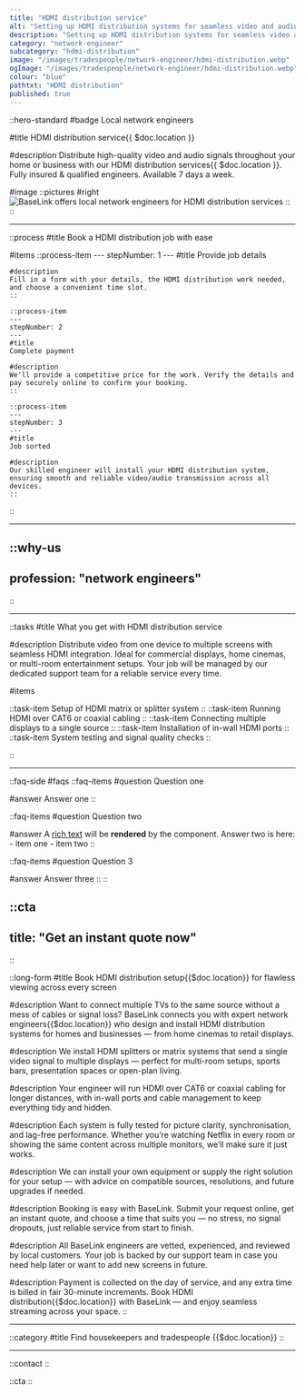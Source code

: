 ```yaml
---
title: "HDMI distribution service"
alt: "Setting up HDMI distribution systems for seamless video and audio transmission"
description: "Setting up HDMI distribution systems for seamless video and audio transmission"
category: "network-engineer"
subcategory: "hdmi-distribution"
image: "/images/tradespeople/network-engineer/hdmi-distribution.webp"
ogImage: "/images/tradespeople/network-engineer/hdmi-distribution.webp"
colour: "blue"
pathtxt: "HDMI distribution"
published: true
---
```


::hero-standard
#badge
Local network engineers

#title
HDMI distribution service{{ $doc.location }}

#description
Distribute high-quality video and audio signals throughout your home or business with our HDMI distribution services{{ $doc.location }}. Fully insured & qualified engineers. Available 7 days a week.

#image
    ::pictures
    #right
    ![BaseLink offers local network engineers for HDMI distribution services](/images/tradespeople/network-engineer/hdmi-distribution.webp)
    ::
::

---

::process
#title
Book a HDMI distribution job with ease

#items
    ::process-item
    ---
    stepNumber: 1
    ---
    #title
    Provide job details

    #description
    Fill in a form with your details, the HDMI distribution work needed, and choose a convenient time slot.
    ::
    
    ::process-item
    ---
    stepNumber: 2
    ---
    #title
    Complete payment

    #description
    We'll provide a competitive price for the work. Verify the details and pay securely online to confirm your booking.
    ::

    ::process-item
    ---
    stepNumber: 3
    ---
    #title
    Job sorted

    #description
    Our skilled engineer will install your HDMI distribution system, ensuring smooth and reliable video/audio transmission across all devices.
    ::
::

---

::why-us
---
profession: "network engineers"
---
::

---

::tasks
#title
What you get with HDMI distribution service

#description
Distribute video from one device to multiple screens with seamless HDMI integration. Ideal for commercial displays, home cinemas, or multi-room entertainment setups. Your job will be managed by our dedicated support team for a reliable service every time.

#items

  ::task-item
  Setup of HDMI matrix or splitter system
  ::
  ::task-item
  Running HDMI over CAT6 or coaxial cabling
  ::
  ::task-item
  Connecting multiple displays to a single source
  ::
  ::task-item
  Installation of in-wall HDMI ports
  ::
  ::task-item
  System testing and signal quality checks
  ::

::

---

::faq-side
#faqs
  ::faq-items
  #question
  Question one

  #answer
  Answer one
  ::

  ::faq-items
  #question
  Question two

  #answer
  A [rich text](/services/commercial-cleaning) will be **rendered** by the component.
  Answer two is here:
    - item one
    - item two
  ::

  ::faq-items
  #question
  Question 3

  #answer
  Answer three
  ::
::

::cta
---
title: "Get an instant quote now"
---
::

::long-form
#title
Book HDMI distribution setup{{$doc.location}} for flawless viewing across every screen

#description
Want to connect multiple TVs to the same source without a mess of cables or signal loss? BaseLink connects you with expert network engineers{{$doc.location}} who design and install HDMI distribution systems for homes and businesses — from home cinemas to retail displays.

#description
We install HDMI splitters or matrix systems that send a single video signal to multiple displays — perfect for multi-room setups, sports bars, presentation spaces or open-plan living.

#description
Your engineer will run HDMI over CAT6 or coaxial cabling for longer distances, with in-wall ports and cable management to keep everything tidy and hidden.

#description
Each system is fully tested for picture clarity, synchronisation, and lag-free performance. Whether you’re watching Netflix in every room or showing the same content across multiple monitors, we’ll make sure it just works.

#description
We can install your own equipment or supply the right solution for your setup — with advice on compatible sources, resolutions, and future upgrades if needed.

#description
Booking is easy with BaseLink. Submit your request online, get an instant quote, and choose a time that suits you — no stress, no signal dropouts, just reliable service from start to finish.

#description
All BaseLink engineers are vetted, experienced, and reviewed by local customers. Your job is backed by our support team in case you need help later or want to add new screens in future.

#description
Payment is collected on the day of service, and any extra time is billed in fair 30-minute increments. Book HDMI distribution{{$doc.location}} with BaseLink — and enjoy seamless streaming across your space.
::

---

::category
#title
Find housekeepers and tradespeople {{$doc.location}}
::

---

::contact
::

::cta
::